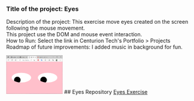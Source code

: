 ### Title of the project: Eyes
Description of the project: This exercise move eyes created on the screen following the mouse movement. <br>
This project use the DOM and mouse event interaction. <br>
How to Run: Select the link in Centurion Tech's Portfolio > Projects <br>
Roadmap of future improvements: I added music in background for fun.<br>

<img src="eyes.png" width="30%" height="30%">
## Eyes Repository
<a href="https://github.com/CenturionTech/eyes">Eyes Exercise </a>
